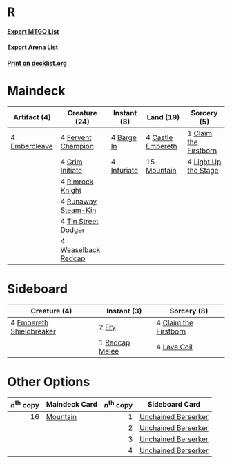 # R

#### [Export MTGO List](../collection/R/R.txt)
#### [Export Arena List](../collection/R/R_arena.txt)
#### [Print on decklist.org](http://decklist.org/?deckmain=4%09Barge%20In%0A4%09Castle%20Embereth%0A1%09Claim%20the%20Firstborn%0A4%09Embercleave%0A4%09Fervent%20Champion%0A4%09Grim%20Initiate%0A4%09Infuriate%0A4%09Light%20Up%20the%20Stage%0A15%09Mountain%0A4%09Rimrock%20Knight%0A4%09Runaway%20Steam-Kin%0A4%09Tin%20Street%20Dodger%0A4%09Weaselback%20Redcap&deckside=4%09Claim%20the%20Firstborn%0A4%09Embereth%20Shieldbreaker%0A2%09Fry%0A4%09Lava%20Coil%0A1%09Redcap%20Melee)
# Maindeck

|                                      Artifact (4)                                      |                                        Creature (24)                                         |                                     Instant (8)                                      |                                         Land (19)                                          |                                          Sorcery (5)                                           |
|----------------------------------------------------------------------------------------|----------------------------------------------------------------------------------------------|--------------------------------------------------------------------------------------|--------------------------------------------------------------------------------------------|------------------------------------------------------------------------------------------------|
|4 [Embercleave](http://gatherer.wizards.com/Pages/Card/Details.aspx?multiverseid=473082)|4 [Fervent Champion](http://gatherer.wizards.com/Pages/Card/Details.aspx?multiverseid=473086) |4 [Barge In](http://gatherer.wizards.com/Pages/Card/Details.aspx?multiverseid=473074) |4 [Castle Embereth](http://gatherer.wizards.com/Pages/Card/Details.aspx?multiverseid=473201)|1 [Claim the Firstborn](http://gatherer.wizards.com/Pages/Card/Details.aspx?multiverseid=473080)|
|                                                                                        |4 [Grim Initiate](http://gatherer.wizards.com/Pages/Card/Details.aspx?multiverseid=461057)    |4 [Infuriate](http://gatherer.wizards.com/Pages/Card/Details.aspx?multiverseid=466899)|15 [Mountain](http://gatherer.wizards.com/Pages/Card/Details.aspx?multiverseid=439859)      |4 [Light Up the Stage](http://gatherer.wizards.com/Pages/Card/Details.aspx?multiverseid=457251) |
|                                                                                        |4 [Rimrock Knight](http://gatherer.wizards.com/Pages/Card/Details.aspx?multiverseid=473099)   |                                                                                      |                                                                                            |                                                                                                |
|                                                                                        |4 [Runaway Steam-Kin](http://gatherer.wizards.com/Pages/Card/Details.aspx?multiverseid=452865)|                                                                                      |                                                                                            |                                                                                                |
|                                                                                        |4 [Tin Street Dodger](http://gatherer.wizards.com/Pages/Card/Details.aspx?multiverseid=457264)|                                                                                      |                                                                                            |                                                                                                |
|                                                                                        |4 [Weaselback Redcap](http://gatherer.wizards.com/Pages/Card/Details.aspx?multiverseid=473110)|                                                                                      |                                                                                            |                                                                                                |


# Sideboard

|                                           Creature (4)                                            |                                       Instant (3)                                       |                                          Sorcery (8)                                           |
|---------------------------------------------------------------------------------------------------|-----------------------------------------------------------------------------------------|------------------------------------------------------------------------------------------------|
|4 [Embereth Shieldbreaker](http://gatherer.wizards.com/Pages/Card/Details.aspx?multiverseid=473084)|2 [Fry](http://gatherer.wizards.com/Pages/Card/Details.aspx?multiverseid=466894)         |4 [Claim the Firstborn](http://gatherer.wizards.com/Pages/Card/Details.aspx?multiverseid=473080)|
|                                                                                                   |1 [Redcap Melee](http://gatherer.wizards.com/Pages/Card/Details.aspx?multiverseid=473097)|4 [Lava Coil](http://gatherer.wizards.com/Pages/Card/Details.aspx?multiverseid=452858)          |


# Other Options

|*n*<sup>th</sup> copy|                                   Maindeck Card                                   |*n*<sup>th</sup> copy|                                        Sideboard Card                                        |
|--------------------:|-----------------------------------------------------------------------------------|--------------------:|----------------------------------------------------------------------------------------------|
|                   16|[Mountain](http://gatherer.wizards.com/Pages/Card/Details.aspx?multiverseid=439859)|                    1|[Unchained Berserker](http://gatherer.wizards.com/Pages/Card/Details.aspx?multiverseid=466918)|
|                     |                                                                                   |                    2|[Unchained Berserker](http://gatherer.wizards.com/Pages/Card/Details.aspx?multiverseid=466918)|
|                     |                                                                                   |                    3|[Unchained Berserker](http://gatherer.wizards.com/Pages/Card/Details.aspx?multiverseid=466918)|
|                     |                                                                                   |                    4|[Unchained Berserker](http://gatherer.wizards.com/Pages/Card/Details.aspx?multiverseid=466918)|

